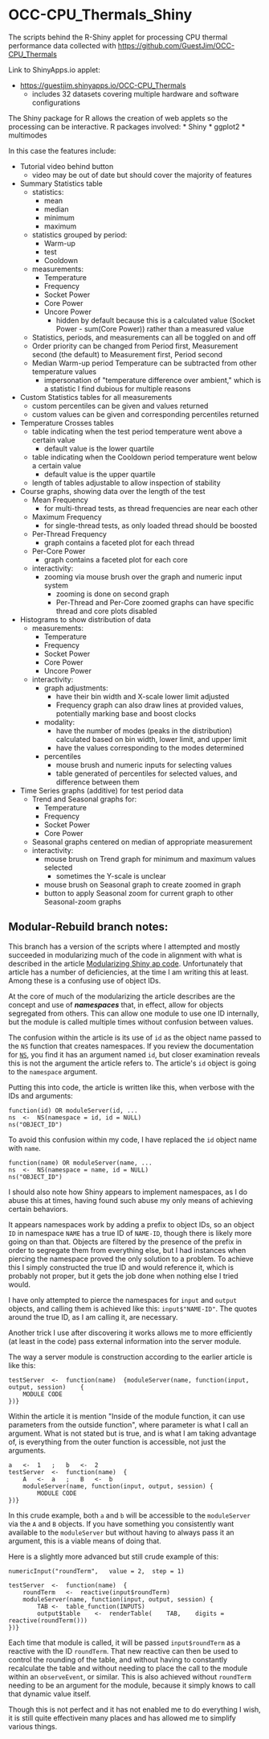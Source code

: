 # OCC-CPU_Thermals_Shiny
The scripts behind the R-Shiny applet for processing CPU thermal performance data collected with https://github.com/GuestJim/OCC-CPU_Thermals

Link to ShinyApps.io applet:
*   https://guestjim.shinyapps.io/OCC-CPU_Thermals
    *   includes 32 datasets covering multiple hardware and software configurations

The Shiny package for R allows the creation of web applets so the processing can be interactive.
R packages involved:
    *   Shiny
    *   ggplot2
    *   multimodes

In this case the features include:
*	Tutorial video behind button
	*	video may be out of date but should cover the majority of features
*   Summary Statistics table
    *   statistics:
        *   mean
        *   median
        *   minimum
        *   maximum
    *   statistics grouped by period:
        *   Warm-up
        *   test
        *   Cooldown
    *   measurements:
        *	Temperature
	    *	Frequency
	    *	Socket Power
	    *	Core Power
    	*	Uncore Power
            *   hidden by default because this is a calculated value (Socket Power - sum(Core Power)) rather than a measured value
    *   Statistics, periods, and measurements can all be toggled on and off
    *   Order priority can be changed from Period first, Measurement second (the default) to Measurement first, Period second
    *   Median Warm-up period Temperature can be subtracted from other temperature values
        *   impersonation of "temperature difference over ambient," which is a statistic I find dubious for multiple reasons
*   Custom Statistics tables for all measurements
    *   custom percentiles can be given and values returned
    *   custom values can be given and corresponding percentiles returned
*   Temperature Crosses tables
    *   table indicating when the test period temperature went above a certain value
        *   default value is the lower quartile
    *   table indicating when the Cooldown period temperature went below a certain value
        *   default value is the upper quartile
    *   length of tables adjustable to allow inspection of stability
*   Course graphs, showing data over the length of the test
    *   Mean Frequency
        *   for multi-thread tests, as thread frequencies are near each other
    *   Maximum Frequency
        *   for single-thread tests, as only loaded thread should be boosted
    *   Per-Thread Frequency
        *   graph contains a faceted plot for each thread
    *   Per-Core Power
        *   graph contains a faceted plot for each core
    *   interactivity:
        *   zooming via mouse brush over the graph and numeric input system
            *   zooming is done on second graph
            *   Per-Thread and Per-Core zoomed graphs can have specific thread and core plots disabled
*   Histograms to show distribution of data
    *   measurements:
        *   Temperature
        *   Frequency
        *   Socket Power
        *   Core Power
        *   Uncore Power
    *   interactivity:
        *   graph adjustments:
            *   have their bin width and X-scale lower limit adjusted
            *   Frequency graph can also draw lines at provided values, potentially marking base and boost clocks
        *   modality:
            *   have the number of modes (peaks in the distribution) calculated based on bin width, lower limit, and upper limit
            *   have the values corresponding to the modes determined
        *   percentiles
            *   mouse brush and numeric inputs for selecting values
            *   table generated of percentiles for selected values, and difference between them
*   Time Series graphs (additive) for test period data
    *   Trend and Seasonal graphs for:
        *   Temperature
        *   Frequency
        *   Socket Power
        *   Core Power
    *   Seasonal graphs centered on median of appropriate measurement
    *   interactivity:
        *   mouse brush on Trend graph for minimum and maximum values selected
            *   sometimes the Y-scale is unclear
        *   mouse brush on Seasonal graph to create zoomed in graph
        *   button to apply Seasonal zoom for current graph to other Seasonal-zoom graphs

## Modular-Rebuild branch notes:

This branch has a version of the scripts where I attempted and mostly succeeded in modularizing much of the code in alignment with what is described in the article [Modularizing Shiny ap code](https://shiny.rstudio.com/articles/modules.html).
Unfortunately that article has a number of deficiencies, at the time I am writing this at least.
Among these is a confusing use of object IDs.

At the core of much of the modularizing the article describes are the concept and use of ***namespaces*** that, in effect, allow for objects segregated from others.
This can allow one module to use one ID internally, but the module is called multiple times without confusion between values.

The confusion within the article is its use of `id` as the object name passed to the `NS` function that creates namespaces.
If you review the documentation for [`NS`](https://shiny.rstudio.com/reference/shiny/1.7.0/NS.html), you find it has an argument named `id`, but closer examination reveals this is not the argument the article refers to.
The article's `id` object is going to the `namespace` argument.

Putting this into code, the article is written like this, when verbose with the IDs and arguments:

```
function(id) OR moduleServer(id, ...
ns	<-	NS(namespace = id, id = NULL)
ns("OBJECT_ID")
```

To avoid this confusion within my code, I have replaced the `id` object name with `name`.

```
function(name) OR moduleServer(name, ...
ns	<-	NS(namespace = name, id = NULL)
ns("OBJECT_ID")
```

I should also note how Shiny appears to implement namespaces, as I do abuse this at times, having found such abuse my only means of achieving certain behaviors.

It appears namespaces work by adding a prefix to object IDs, so an object `ID` in namespace `NAME` has a true ID of `NAME-ID`, though there is likely more going on than that.
Objects are filtered by the presence of the prefix in order to segregate them from everything else, but I had instances when piercing the namespace proved the only solution to a problem.
To achieve this I simply constructed the true ID and would reference it, which is probably not proper, but it gets the job done when nothing else I tried would.

I have only attempted to pierce the namespaces for `input` and `output` objects, and calling them is achieved like this: `input$"NAME-ID"`.
The quotes around the true ID, as I am calling it, are necessary.

Another trick I use after discovering it works allows me to more efficiently (at least in the code) pass external information into the server module.

The way a server module is construction according to the earlier article is like this:

```
testServer	<-	function(name)	{moduleServer(name, function(input, output, session)	{
	MODULE CODE
})}
```

Within the article it is mention "Inside of the module function, it can use parameters from the outside function", where parameter is what I call an argument.
What is not stated but is true, and is what I am taking advantage of, is everything from the outer function is accessible, not just the arguments.

```
a	<-	1	;	b	<-	2
testServer	<-	function(name)	{
	A	<-	a	;	B	<-	b
	moduleServer(name, function(input, output, session)	{
		MODULE CODE
})}
```

In this crude example, both `a` and `b` will be accessible to the `moduleServer` via the `A` and `B` objects.
If you have something you consistently want available to the `moduleServer` but without having to always pass it an argument, this is a viable means of doing that.

Here is a slightly more advanced but still crude example of this:

```
numericInput("roundTerm",	value = 2,	step = 1)

testServer	<-	function(name)	{
	roundTerm	<-	reactive(input$roundTerm)
	moduleServer(name, function(input, output, session)	{
		TAB	<-	table_function(INPUTS)
		output$table	<-	renderTable(	TAB,	digits = reactive(roundTerm()))
})}
```

Each time that module is called, it will be passed `input$roundTerm` as a reactive with the ID `roundTerm`.
That new reactive can then be used to control the rounding of the table, and without having to constantly recalculate the table and without needing to place the call to the module within an `observeEvent`, or similar.
This is also achieved without `roundTerm` needing to be an argument for the module, because it simply knows to call that dynamic value itself.

Though this is not perfect and it has not enabled me to do everything I wish, it is still quite effectivein many places and has allowed me to simplify various things.